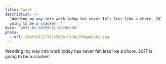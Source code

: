 ```yaml
---
title: Tweet
description: >-
  "Wending my way into work today has never felt less like a chore. 2017 is
  going to be a cracker! "
date: '2017-01-04T09:01:03+00:00'
photo:
  - url: 816570122731225088-C1UKL2FWgAACxky.jpg
---
```

Wending my way into work today has never felt less like a chore. 2017 is going to be a cracker! 
